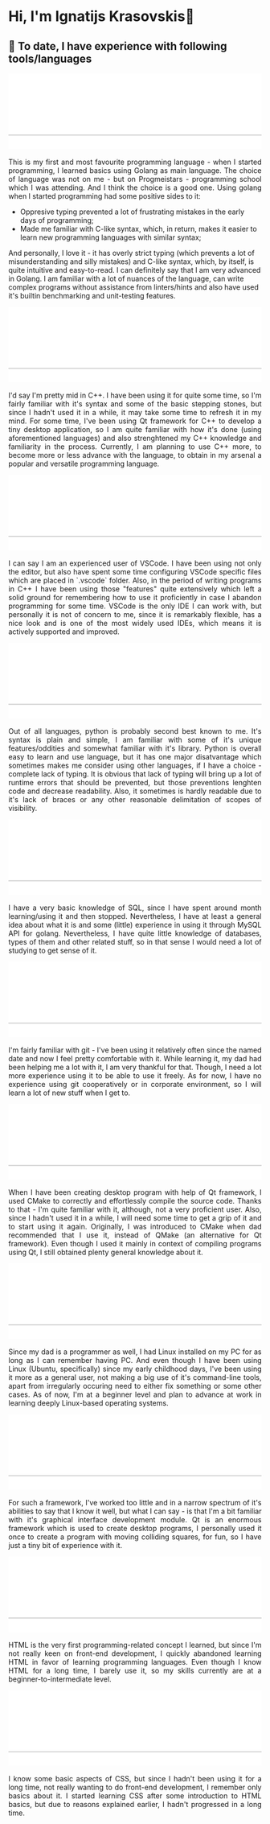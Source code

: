 # Hi, I'm Ignatijs Krasovskis👋

## 🍪 To date, I have experience with following tools/languages

<div><img src="headings/go.svg" style="height: 150px" alt="can't-load-svg" /></div>

<p align="justify">This is my first and most favourite programming language - when I started programming, I learned basics using Golang as main language. The choice of language was not on me - but on Progmeistars - programming school which I was attending. And I think the choice is a good one. Using golang when I started programming had some positive sides to it:

- Oppresive typing prevented a lot of frustrating mistakes in the early days of programming;
- Made me familiar with C-like syntax, which, in return, makes it easier to learn new programming languages with similar syntax;

And personally, I love it - it has overly strict typing (which prevents a lot of misunderstanding and silly mistakes) and C-like syntax, which, by itself, is quite intuitive and easy-to-read. I can definitely say that I am very advanced in Golang. I am familiar with a lot of nuances of the language, can write complex programs without assistance from linters/hints and also have used it's builtin benchmarking and unit-testing features.</p>

<div><img src="headings/cpp.svg" style="height: 150px" alt="can't-load-svg" /></div>

<p align="justify">I'd say I'm pretty mid in C++. I have been using it for quite some time, so I'm fairly familiar with it's syntax and some of the basic stepping stones, but since I hadn't used it in a while, it may take some time to refresh it in my mind. For some time, I've been using Qt framework for C++ to develop a tiny desktop application, so I am quite familiar with how it's done (using aforementioned languages) and also strenghtened my C++ knowledge and familiarity in the process. Currently, I am planning to use C++ more, to become more or less advance with the language, to obtain in my arsenal a popular and versatile programming language.</p>

<div><img src="headings/vscode.svg" style="height: 150px" alt="can't-load-svg" /></div>

<p align="justify">I can say I am an experienced user of VSCode. I have been using not only the editor, but also have spent some time configuring VSCode specific files which are placed in `.vscode` folder. Also, in the period of writing programs in C++ I have been using those "features" quite extensively which left a solid ground for remembering how to use it proficiently in case I abandon programming for some time. VSCode is the only IDE I can work with, but personally it is not of concern to me, since it is remarkably flexible, has a nice look and is one of the most widely used IDEs, which means it is actively supported and improved.</p>

<div><img src="headings/python.svg" style="height: 150px" alt="can't-load-svg" /></div>

<p align="justify">Out of all languages, python is probably second best known to me. It's syntax is plain and simple, I am familiar with some of it's unique features/oddities and somewhat familiar with it's library. Python is overall easy to learn and use language, but it has one major disatvantage which sometimes makes me consider using other languages, if I have a choice - complete lack of typing. It is obvious that lack of typing will bring up a lot of runtime errors that should be prevented, but those preventions lenghten code and decrease readability. Also, it sometimes is hardly readable due to it's lack of braces or any other reasonable delimitation of scopes of visibility.</p>

<div><img src="headings/sql.svg" style="height: 150px" alt="can't-load-svg" /></div>

<p align="justify">I have a very basic knowledge of SQL, since I have spent around month learning/using it and then stopped. Nevertheless, I have at least a general idea about what it is and some (little) experience in using it through MySQL API for golang. Nevertheless, I have quite little knowledge of databases, types of them and other related stuff, so in that sense I would need a lot of studying to get sense of it.</p>

<div><img src="headings/git.svg" style="height: 150px" alt="can't-load-svg" /></div>

<p align="justify">I'm fairly familiar with git - I've been using it relatively often since the named date and now I feel pretty comfortable with it. While learning it, my dad had been helping me a lot with it, I am very thankful for that. Though, I need a lot more experience using it to be able to use it freely. As for now, I have no experience using git cooperatively or in corporate environment, so I will learn a lot of new stuff when I get to.</p>

<div><img src="headings/cmake.svg" style="height: 150px" alt="can't-load-svg" /></div>

<p align="justify">When I have been creating desktop program with help of Qt framework, I used CMake to correctly and effortlessly compile the source code. Thanks to that - I'm quite familiar with it, although, not a very proficient user. Also, since I hadn't used it in a while, I will need some time to get a grip of it and to start using it again. Originally, I was introduced to CMake when dad recommended that I use it, instead of QMake (an alternative for Qt framework). Even though I used it mainly in context of compiling programs using Qt, I still obtained plenty general knowledge about it.</p>

<div><img src="headings/linux.svg" style="height: 150px" alt="can't-load-svg" /></div>

<p align="justify">Since my dad is a programmer as well, I had Linux installed on my PC for as long as I can remember having PC. And even though I have been using Linux (Ubuntu, specifically) since my early childhood days, I've been using it more as a general user, not making a big use of it's command-line tools, apart from irregularly occuring need to either fix something or some other cases. As of now, I'm at a beginner level and plan to advance at work in learning deeply Linux-based operating systems.</p>

<div><img src="headings/qt.svg" style="height: 150px" alt="can't-load-svg" /></div>

<p align="justify">For such a framework, I've worked too little and in a narrow spectrum of it's abilities to say that I know it well, but what I can say - is that I'm a bit familiar with it's graphical interface development module. Qt is an enormous framework which is used to create desktop programs, I personally used it once to create a program with moving colliding squares, for fun, so I have just a tiny bit of experience with it.</p>

<div><img src="headings/html.svg" style="height: 150px" alt="can't-load-svg" /></div>

<p align="justify">HTML is the very first programming-related concept I learned, but since I'm not really keen on front-end development, I quickly abandoned learning HTML in favor of learning programming languages. Even though I know HTML for a long time, I barely use it, so my skills currently are at a beginner-to-intermediate level.</p>

<div><img src="headings/css.svg" style="height: 150px" alt="can't-load-svg" /></div>

<p align="justify">I know some basic aspects of CSS, but since I hadn't been using it for a long time, not really wanting to do front-end development, I remember only basics about it. I started learning CSS after some introduction to HTML basics, but due to reasons explained earlier, I hadn't progressed in a long time.</p>
